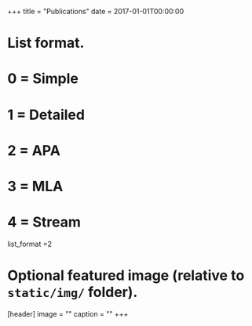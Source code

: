 +++
title = "Publications"
date = 2017-01-01T00:00:00

# List format.
#   0 = Simple
#   1 = Detailed
#   2 = APA
#   3 = MLA
#   4 = Stream
list_format =2 

# Optional featured image (relative to `static/img/` folder).
[header]
image = ""
caption = ""
+++
